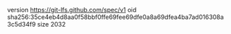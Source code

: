 version https://git-lfs.github.com/spec/v1
oid sha256:35ce4eb4d8aa0f58bbf0ffe69fee69dfe0a8a69dfea4ba7ad016308a3c5d34f9
size 2032
